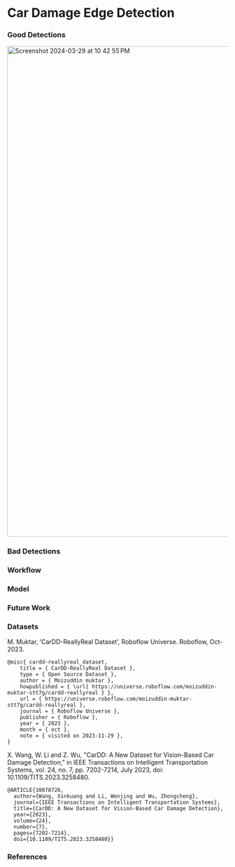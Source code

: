 # Car Damage Edge Detection

### Good Detections
<img width="1119" alt="Screenshot 2024-03-29 at 10 42 55 PM" src="https://github.com/rahul-purswani/car-damage-detection/assets/70603471/108190ab-d70c-49d6-8773-d79280d5c514">

### Bad Detections


### Workflow

### Model

### Future Work

### Datasets
M. Muktar, ‘CarDD-ReallyReal Dataset’, Roboflow Universe. Roboflow, Oct-2023.
```
@misc{ cardd-reallyreal_dataset,
    title = { CarDD-ReallyReal Dataset },
    type = { Open Source Dataset },
    author = { Moizuddin muktar },
    howpublished = { \url{ https://universe.roboflow.com/moizuddin-muktar-stt7g/cardd-reallyreal } },
    url = { https://universe.roboflow.com/moizuddin-muktar-stt7g/cardd-reallyreal },
    journal = { Roboflow Universe },
    publisher = { Roboflow },
    year = { 2023 },
    month = { oct },
    note = { visited on 2023-11-29 },
}
```
X. Wang, W. Li and Z. Wu, "CarDD: A New Dataset for Vision-Based Car Damage Detection," in IEEE Transactions on Intelligent Transportation Systems, vol. 24, no. 7, pp. 7202-7214, July 2023, doi: 10.1109/TITS.2023.3258480.
```
@ARTICLE{10078726,
  author={Wang, Xinkuang and Li, Wenjing and Wu, Zhongcheng},
  journal={IEEE Transactions on Intelligent Transportation Systems}, 
  title={CarDD: A New Dataset for Vision-Based Car Damage Detection}, 
  year={2023},
  volume={24},
  number={7},
  pages={7202-7214},
  doi={10.1109/TITS.2023.3258480}}
```

### References
